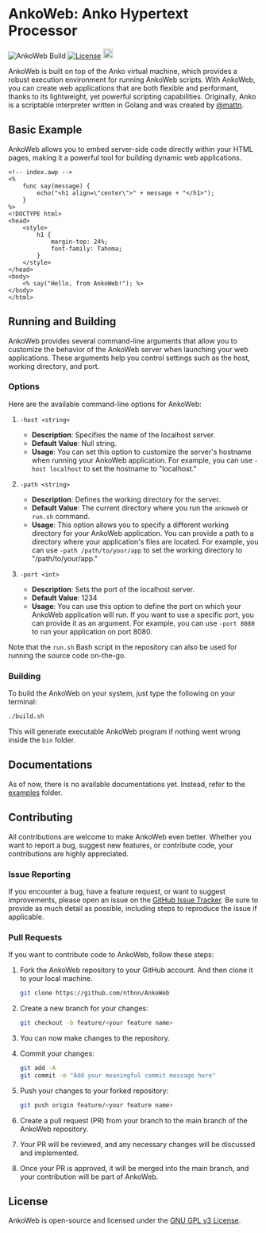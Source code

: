 # AnkoWeb: Anko Hypertext Processor

![AnkoWeb Build](https://github.com/nthnn/AnkoWeb/actions/workflows/build.yml/badge.svg)
[![License](https://img.shields.io/badge/license-GPL-blue.svg)](https://github.com/nthnn/AnkoWeb/blob/main/LICENSE)
<a href="https://www.buymeacoffee.com/nthnn"><img src="https://www.buymeacoffee.com/assets/img/custom_images/orange_img.png" height="20px"></a>

AnkoWeb is built on top of the Anko virtual machine, which provides a robust execution environment for running AnkoWeb scripts. With AnkoWeb, you can create web applications that are both flexible and performant, thanks to its lightweight, yet powerful scripting capabilities. Originally, Anko is a scriptable interpreter written in Golang and was created by [@mattn](https://github.com/mattn).

## Basic Example

AnkoWeb allows you to embed server-side code directly within your HTML pages, making it a powerful tool for building dynamic web applications.

```aspnet
<!-- index.awp -->
<%
    func say(message) {
        echo("<h1 align=\"center\">" + message + "</h1>");
    }
%>
<!DOCTYPE html>
<head>
    <style>
        h1 {
            margin-top: 24%;
            font-family: Tahoma;
        }
    </style>
</head>
<body>
    <% say("Hello, from AnkoWeb!"); %>
</body>
</html>
```

## Running and Building

AnkoWeb provides several command-line arguments that allow you to customize the behavior of the AnkoWeb server when launching your web applications. These arguments help you control settings such as the host, working directory, and port.

### Options

Here are the available command-line options for AnkoWeb:

1. `-host <string>`
    - **Description**: Specifies the name of the localhost server.
    - **Default Value**: Null string.
    - **Usage**: You can set this option to customize the server's hostname when running your AnkoWeb application. For example, you can use `-host localhost` to set the hostname to "localhost."

2. `-path <string>`
    - **Description**: Defines the working directory for the server.
    - **Default Value**: The current directory where you run the `ankoweb` or `run.sh` command.
    - **Usage**: This option allows you to specify a different working directory for your AnkoWeb application. You can provide a path to a directory where your application's files are located. For example, you can use `-path /path/to/your/app` to set the working directory to "/path/to/your/app."

3. `-port <int>`
    - **Description**: Sets the port of the localhost server.
    - **Default Value**: 1234
    - **Usage**: You can use this option to define the port on which your AnkoWeb application will run. If you want to use a specific port, you can provide it as an argument. For example, you can use `-port 8080` to run your application on port 8080.

Note that the `run.sh` Bash script in the repository can also be used for running the source code on-the-go.

### Building

To build the AnkoWeb on your system, just type the following on your terminal:

```bash
./build.sh
```

This will generate executable AnkoWeb program if nothing went wrong inside the `bin` folder.

## Documentations

As of now, there is no available documentations yet. Instead, refer to the [examples](./examples) folder.

## Contributing

All contributions are welcome to make AnkoWeb even better. Whether you want to report a bug, suggest new features, or contribute code, your contributions are highly appreciated.

### Issue Reporting

If you encounter a bug, have a feature request, or want to suggest improvements, please open an issue on the [GitHub Issue Tracker](https://github.com/nthnn/AnkoWeb/issues). Be sure to provide as much detail as possible, including steps to reproduce the issue if applicable.

### Pull Requests

If you want to contribute code to AnkoWeb, follow these steps:

1. Fork the AnkoWeb repository to your GitHub account. And then clone it to your local machine.

    ```bash
    git clone https://github.com/nthnn/AnkoWeb
    ```

2. Create a new branch for your changes:

    ```bash
    git checkout -b feature/<your feature name>
    ```

3. You can now make changes to the repository.
4. Commit your changes:

    ```bash
    git add -A
    git commit -m "Add your meaningful commit message here"
    ```

5. Push your changes to your forked repository:

    ```bash
    git push origin feature/<your feature name>
    ```

6. Create a pull request (PR) from your branch to the main branch of the AnkoWeb repository.
7. Your PR will be reviewed, and any necessary changes will be discussed and implemented.
8. Once your PR is approved, it will be merged into the main branch, and your contribution will be part of AnkoWeb.

## License

AnkoWeb is open-source and licensed under the [GNU GPL v3 License](LICENSE).
